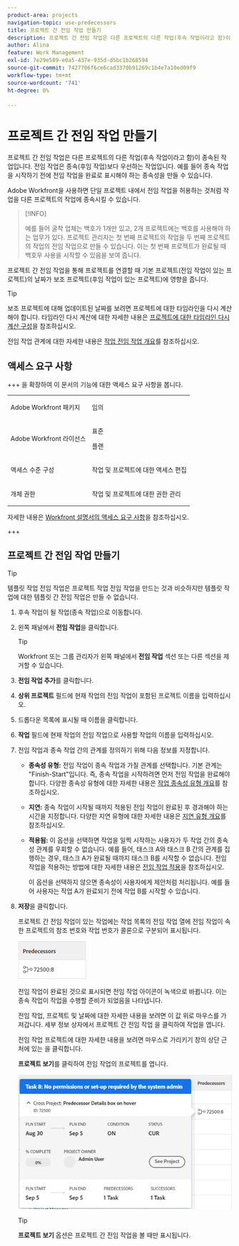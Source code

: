 ```yaml
---
product-area: projects
navigation-topic: use-predecessors
title: 프로젝트 간 전임 작업 만들기
description: 프로젝트 간 전임 작업은 다른 프로젝트의 다른 작업(후속 작업이라고 함)이 종속된 작업입니다. 전임 작업은 종속(후임 작업)보다 우선하는 작업입니다. 예를 들어 종속 작업을 시작하기 전에 전임 작업을 완료로 표시해야 하는 종속성을 만들 수 있습니다.
author: Alina
feature: Work Management
exl-id: 7e29e589-e0a5-437e-935d-d5bc1b268594
source-git-commit: 7427706f6ce6cad3370b91269c1b4e7a10ed09f9
workflow-type: tm+mt
source-wordcount: '741'
ht-degree: 0%

---
```


# 프로젝트 간 전임 작업 만들기

<!--Audited: 12/2024-->

프로젝트 간 전임 작업은 다른 프로젝트의 다른 작업(후속 작업이라고 함)이 종속된 작업입니다. 전임 작업은 종속(후임 작업)보다 우선하는 작업입니다. 예를 들어 종속 작업을 시작하기 전에 전임 작업을 완료로 표시해야 하는 종속성을 만들 수 있습니다.

Adobe Workfront을 사용하면 단일 프로젝트 내에서 전임 작업을 허용하는 것처럼 작업을 다른 프로젝트의 작업에 종속시킬 수 있습니다.

>[!INFO]
>
>예를 들어 굴착 업체는 백호가 1개만 있고, 2개 프로젝트에는 백호를 사용해야 하는 업무가 있다. 프로젝트 관리자는 첫 번째 프로젝트의 작업을 두 번째 프로젝트의 작업의 전임 작업으로 만들 수 있습니다. 이는 첫 번째 프로젝트가 완료될 때 백호우 사용을 시작할 수 있음을 보여 줍니다.

프로젝트 간 전임 작업을 통해 프로젝트를 연결할 때 기본 프로젝트(전임 작업이 있는 프로젝트)의 날짜가 보조 프로젝트(후임 작업이 있는 프로젝트)에 영향을 줍니다.

>[!TIP]
>
>보조 프로젝트에 대해 업데이트된 날짜를 보려면 프로젝트에 대한 타임라인을 다시 계산해야 합니다. 타임라인 다시 계산에 대한 자세한 내용은 [프로젝트에 대한 타임라인 다시 계산 구성](../../../administration-and-setup/set-up-workfront/configure-system-defaults/configure-timeline-recalculations-projects.md)을 참조하십시오.

전임 작업 관계에 대한 자세한 내용은 [작업 전임 작업 개요](../../../manage-work/tasks/use-prdcssrs/predecessors-overview.md)를 참조하십시오.

## 액세스 요구 사항

+++ 을 확장하여 이 문서의 기능에 대한 액세스 요구 사항을 봅니다.

<table style="table-layout:auto"> 
 <col> 
 <col> 
 <tbody> 
  <tr> 
   <td role="rowheader">Adobe Workfront 패키지</td> 
   <td> <p>임의</p> </td> 
  </tr> 
  <tr> 
   <td role="rowheader">Adobe Workfront 라이선스</td> 
   <td><p>표준</p> 
   <p>플랜</p> </td> 
  </tr> 
  <tr> 
   <td role="rowheader">액세스 수준 구성</td> 
   <td> <p>작업 및 프로젝트에 대한 액세스 편집</p> </td> 
  </tr> 
  <tr> 
   <td role="rowheader">개체 권한</td> 
   <td> <p>작업 및 프로젝트에 대한 권한 관리</p></td> 
  </tr> 
 </tbody> 
</table>

자세한 내용은 [Workfront 설명서의 액세스 요구 사항](/help/quicksilver/administration-and-setup/add-users/access-levels-and-object-permissions/access-level-requirements-in-documentation.md)을 참조하십시오.

+++

<!--Old:

<table style="table-layout:auto"> 
 <col> 
 <col> 
 <tbody> 
  <tr> 
   <td role="rowheader">Adobe Workfront plan</td> 
   <td> <p>Any</p> </td> 
  </tr> 
  <tr> 
   <td role="rowheader">Adobe Workfront license*</td> 
   <td> <p>Standard </p> 
  
   <p>Plan </p>
   </td> 
  </tr> 
  <tr> 
   <td role="rowheader">Access level</td> 
   <td> <p>Edit access to Tasks and Projects</p> </td> 
  </tr> 
  <tr> 
   <td role="rowheader">Object permissions</td> 
   <td> <p>Manage permissions to the tasks and the projects</p> </td> 
  </tr> 
 </tbody> 
</table>-->

## 프로젝트 간 전임 작업 만들기

>[!TIP]
>
>템플릿 작업 전임 작업은 프로젝트 작업 전임 작업을 만드는 것과 비슷하지만 템플릿 작업에 대한 템플릿 간 전임 작업은 만들 수 없습니다.


1. 후속 작업이 될 작업(종속 작업)으로 이동합니다.
1. 왼쪽 패널에서 **전임 작업**&#x200B;을 클릭합니다.

   >[!TIP]
   >
   >   Workfront 또는 그룹 관리자가 왼쪽 패널에서 **전임 작업** 섹션 또는 다른 섹션을 제거할 수 있습니다.

1. **전임 작업 추가**&#x200B;를 클릭합니다.
1. **상위 프로젝트** 필드에 현재 작업의 전임 작업이 포함된 프로젝트 이름을 입력하십시오.
1. 드롭다운 목록에 표시될 때 이름을 클릭합니다.
1. **작업** 필드에 현재 작업의 전임 작업으로 사용할 작업의 이름을 입력하십시오.
1. 전임 작업과 종속 작업 간의 관계를 정의하기 위해 다음 정보를 지정합니다.


   * **종속성 유형:** 전임 작업이 종속 작업과 가질 관계를 선택합니다. 기본 관계는 &quot;Finish-Start&quot;입니다. 즉, 종속 작업을 시작하려면 먼저 전임 작업을 완료해야 합니다. 다양한 종속성 유형에 대한 자세한 내용은 [작업 종속성 유형 개요](../../../manage-work/tasks/use-prdcssrs/task-dependency-types.md)를 참조하십시오.

   * **지연:** 종속 작업이 시작될 때까지 적용된 전임 작업이 완료된 후 경과해야 하는 시간을 지정합니다. 다양한 지연 유형에 대한 자세한 내용은 [지연 유형 개요](../../../manage-work/tasks/use-prdcssrs/lag-types.md)를 참조하십시오.

   * **적용됨:** 이 옵션을 선택하면 작업을 일찍 시작하는 사용자가 두 작업 간의 종속성 관계를 우회할 수 없습니다. 예를 들어, 태스크 A와 태스크 B 간의 관계를 집행하는 경우, 태스크 A가 완료될 때까지 태스크 B를 시작할 수 없습니다. 전임 작업을 적용하는 방법에 대한 자세한 내용은 [전임 작업 적용](../../../manage-work/tasks/use-prdcssrs/enforced-predecessors.md)을 참조하십시오.

     이 옵션을 선택하지 않으면 종속성이 사용자에게 제안처럼 처리됩니다. 예를 들어 사용자는 작업 A가 완료되기 전에 작업 B를 시작할 수 있습니다.

1. **저장**&#x200B;을 클릭합니다.

   프로젝트 간 전임 작업이 있는 작업에는 작업 목록의 전임 작업 열에 전임 작업이 속한 프로젝트의 참조 번호와 작업 번호가 콜론으로 구분되어 표시됩니다.

   ![프로젝트 간 전임 작업](assets/cross-project-predecessor-in-list-view.png)

   전임 작업이 완료된 것으로 표시되면 전임 작업 아이콘이 녹색으로 바뀝니다. 이는 종속 작업이 작업을 수행할 준비가 되었음을 나타냅니다.

   전임 작업, 프로젝트 및 날짜에 대한 자세한 내용을 보려면 이 값 위로 마우스를 가져갑니다. 세부 정보 상자에서 프로젝트 간 전임 작업 을 클릭하여 작업을 엽니다.

   전임 작업 프로젝트에 대한 자세한 내용을 보려면 마우스로 가리키기 창의 상단 근처에 있는 을 클릭합니다.

   **프로젝트 보기**&#x200B;를 클릭하여 전임 작업의 프로젝트를 엽니다.

   ![프로젝트 간 전임 작업 세부 정보](assets/cross-project-predecessor-details.png)

   >[!TIP]
   >
   >   **프로젝트 보기** 옵션은 프로젝트 간 전임 작업을 볼 때만 표시됩니다.

